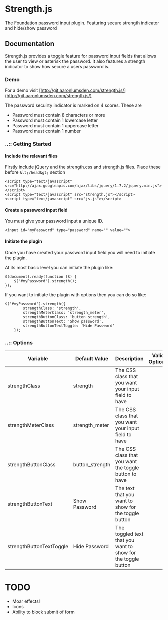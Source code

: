 # Strength.js
The Foundation password input plugin. Featuring secure strength indicator and hide/show password

## Documentation
Strength.js provides a toggle feature for password input fields that allows the user to view or asterisk the password. It also features a strength indicator to show how secure a users password is.

### Demo
For a demo visit [http://git.aaronlumsden.com/strength.js/](http://git.aaronlumsden.com/strength.js/)

The password secuirty indicator is marked on 4 scores. These are
- Password must contain 8 characters or more
- Password must contain 1 lowercase letter
- Password must contain 1 uppercase letter
- Password must contain 1 number

### ..:: Getting Started
#### Include the relevant files
Firstly include jQuery and the strength.css and strength.js files. Place these before `&lt;/head&gt;` section

```
<script type="text/javascript" src="http://ajax.googleapis.com/ajax/libs/jquery/1.7.2/jquery.min.js"></script>
<script type="text/javascript" src="strength.js"></script>
<script type="text/javascript" src="js.js"></script>
```

#### Create a password input field
You must give your password input a unique ID.

```
<input id="myPassword" type="password" name="" value="">
```

#### Initiate the plugin
Once you have created your password input field you will need to initiate the plugin.

At its most basic level you can initiate the plugin like:

```
$(document).ready(function ($) {
    $("#myPassword").strength();
});
```

If you want to initiate the plugin with options then you can do so like:

```
$('#myPassword').strength({
        strengthClass: 'strength',
        strengthMeterClass: 'strength_meter',
        strengthButtonClass: 'button_strength',
        strengthButtonText: 'Show password',
        strengthButtonTextToggle: 'Hide Password'
    });
```

### ..:: Options
<table>
  <thead>
      <tr>
          <th>Variable</th>
          <th>Default Value</th>
          <th>Description</th>
          <th>Valid Options</th>
      </tr>
  </thead>
  <tbody>
      <tr>
          <td>strengthClass</td>
          <td>strength</td>
          <td>The CSS class that you want your input field to have</td>
          <td></td>
      </tr>
      <tr>
          <td>strengthMeterClass</td>
          <td>strength_meter</td>
          <td>The CSS class that you want your input field to have</td>
          <td></td>
      </tr>
      <tr>
          <td>strengthButtonClass</td>
          <td>button_strength</td>
          <td>The CSS class that you want the toggle button to have</td>
          <td></td>
      </tr>
      <tr>
          <td>strengthButtonText</td>
          <td>Show Password</td>
          <td>The text that you want to show for the toggle button</td>
          <td></td>
      </tr>
      <tr>
          <td>strengthButtonTextToggle</td>
          <td>Hide Password</td>
          <td>The toggled text that you want to show for the toggle button</td>
          <td></td>
      </tr>
  </tbody>
</table>

# TODO
- Moar effects!
- Icons
- Ability to block submit of form
